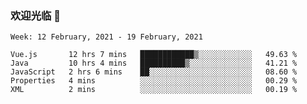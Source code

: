 ### 欢迎光临 👋

<!--
**lianganqing/lianganqing** is a ✨ _special_ ✨ repository because its `README.md` (this file) appears on your GitHub profile.

Here are some ideas to get you started:

- 🔭 I’m currently working on ...
- 🌱 I’m currently learning ...
- 👯 I’m looking to collaborate on ...
- 🤔 I’m looking for help with ...
- 💬 Ask me about ...
- 📫 How to reach me: ...
- 😄 Pronouns: ...
- ⚡ Fun fact: ...
-->
<!--START_SECTION:waka-->
```text
Week: 12 February, 2021 - 19 February, 2021

Vue.js       12 hrs 7 mins   ████████████▒░░░░░░░░░░░░   49.63 % 
Java         10 hrs 4 mins   ██████████▒░░░░░░░░░░░░░░   41.21 % 
JavaScript   2 hrs 6 mins    ██░░░░░░░░░░░░░░░░░░░░░░░   08.60 % 
Properties   4 mins          ░░░░░░░░░░░░░░░░░░░░░░░░░   00.29 % 
XML          2 mins          ░░░░░░░░░░░░░░░░░░░░░░░░░   00.19 % 
```
<!--END_SECTION:waka-->
